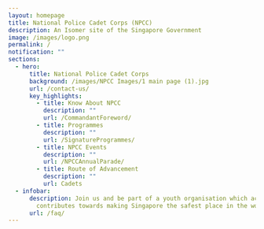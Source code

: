 ```yaml
---
layout: homepage
title: National Police Cadet Corps (NPCC)
description: An Isomer site of the Singapore Government
image: /images/logo.png
permalink: /
notification: ""
sections:
  - hero:
      title: National Police Cadet Corps
      background: /images/NPCC Images/1 main page (1).jpg
      url: /contact-us/
      key_highlights:
        - title: Know About NPCC
          description: ""
          url: /CommandantForeword/
        - title: Programmes
          description: ""
          url: /SignatureProgrammes/
        - title: NPCC Events
          description: ""
          url: /NPCCAnnualParade/
        - title: Route of Advancement
          description: ""
          url: Cadets
  - infobar:
      description: Join us and be part of a youth organisation which actively
        contributes towards making Singapore the safest place in the world!
      url: /faq/
---
```

